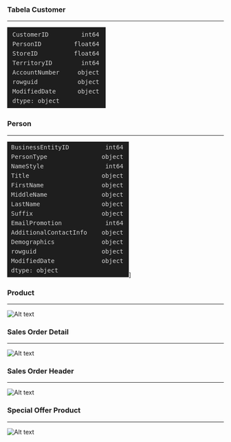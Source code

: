 ### **Tabela Customer**
---
[![Alt text](https://github.com/rbsmotta/bike-manufacturing-company/blob/main/img/data/customer.png)](https://digitalocean.com)

### **Person**
---
[![Alt text](https://github.com/rbsmotta/bike-manufacturing-company/blob/main/img/data/person.png)](https://digitalocean.com)]

### **Product**
---
<img title="product" alt="Alt text" src=/home/robson/repositorios/bike-manufacturing-company/img/data/product.png>

### **Sales Order Detail**
---
<img title="sales_order_detail" alt="Alt text" src=/home/robson/repositorios/bike-manufacturing-company/img/data/sales-order-detail.png>

### **Sales Order Header**
---
<img title="sales_order_header" alt="Alt text" src=/home/robson/repositorios/bike-manufacturing-company/img/data/sales-order-header.png>

### **Special Offer Product**
---
<img title="special_offer_product" alt="Alt text" src=/home/robson/repositorios/bike-manufacturing-company/img/data/special-offer-product.png>
